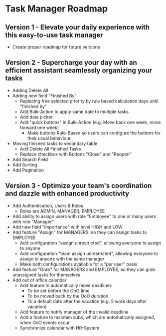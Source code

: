 # Task Manager Roadmap

## Version 1 - Elevate your daily experience with this easy-to-use task manager

- Create proper roadmap for future versions 

## Version 2 - Supercharge your day with an efficient assistant seamlessly organizing your tasks

- Adding Delete All
- Adding new field "Finished By"
  - Replacing free selected priority by rule based calculation days until "finished by"
  - Add Bulk-Action to apply same date to multiple tasks
  - Add date picker
  - Add "quick buttons" in Bulk-Action (e.g. Move back one week, move forward one week)
    - Make buttons Rule-Based so users can configure the buttons for their usual behaviour
- Moving finished tasks to secondary table
    - Add Delete All Finished Tasks
    - Replace checkbox with Buttons "Close" and "Reopen"
- Add Search Field
- Add Sorting
- Add Pagination

## Version 3 - Optimize your team's coordination and dazzle with enhanced productivity

- Add Authentication, Users & Roles
  - Roles are ADMIN, MANAGER, EMPLOYEE
- Add ability to assign users with role "Employee" to one or many users with role "Manager"
- Add new field "importance" with level HIGH and LOW
- Add feature "Assign" for MANAGERS, so they can assign tasks to EMPLOYEE
  - Add configuration "assign unrestricted", allowing everyone to assign to anyone
  - Add configuration "team assign unrestricted", allowing everyone to assign to anyone with the same manager
  - Make both configurations available for a "per user" basis
- Add feature "Grab" for MANAGERS and EMPLOYEE, so they can grab unassigned tasks for themselves
- Add out of office calendar
  - Add feature to automatically move deadlines
    - To be set before the OoO time
    - To be moved back by the OoO duration
    - To a default date after the vacation (e.g. 5 work days after vacation)
  - Add feature to notify manager of the invalid deadline
  - Add a feature to maintain subs, which are automatically assigned, when OoO events occur
  - Synchronize calendar with HR-System